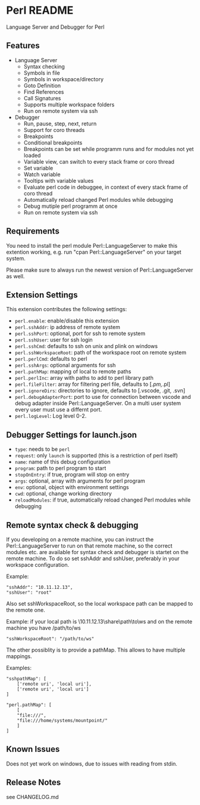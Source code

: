 # Perl README

Language Server and Debugger for Perl

## Features

* Language Server
  * Syntax checking
  * Symbols in file
  * Symbols in workspace/directory
  * Goto Definition
  * Find References
  * Call Signatures
  * Supports multiple workspace folders
  * Run on remote system via ssh
* Debugger
  * Run, pause, step, next, return
  * Support for coro threads
  * Breakpoints 
  * Conditional breakpoints
  * Breakpoints can be set while programm runs and for modules not yet loaded
  * Variable view, can switch to every stack frame or coro thread
  * Set variable
  * Watch variable
  * Tooltips with variable values
  * Evaluate perl code in debuggee, in context of every stack frame of coro thread
  * Automatically reload changed Perl modules while debugging
  * Debug mutiple perl programm at once
  * Run on remote system via ssh


## Requirements

You need to install the perl module Perl::LanguageServer to make this extention working,
e.g. run "cpan Perl::LanguageServer" on your target system.

Please make sure to always run the newest version of Perl::LanguageServer as well.

## Extension Settings


This extension contributes the following settings:

* `perl.enable`: enable/disable this extension
* `perl.sshAddr`: ip address of remote system
* `perl.sshPort`: optional, port for ssh to remote system
* `perl.sshUser`: user for ssh login
* `perl.sshCmd`: defaults to ssh on unix and plink on windows
* `perl.sshWorkspaceRoot`: path of the workspace root on remote system
* `perl.perlCmd`: defaults to perl
* `perl.sshArgs`: optional arguments for ssh
* `perl.pathMap`: mapping of local to remote paths
* `perl.perlInc`: array with paths to add to perl library path
* `perl.fileFilter`: array for filtering perl file, defaults to [*.pm,*.pl]
* `perl.ignoreDirs`: directories to ignore, defaults to [.vscode, .git, .svn]
* `perl.debugAdapterPort`: port to use for connection between vscode and debug adapter inside Perl::LanguageServer. On a multi user system every user must use a differnt port.
* `perl.logLevel`: Log level 0-2.

## Debugger Settings for launch.json

* `type`: needs to be `perl`
* `request`: only `launch` is supported (this is a restriction of perl itself)
* `name`: name of this debug configuration
* `program`: path to perl program to start
* `stopOnEntry`: if true, program will stop on entry
* `args`:   optional, array with arguments for perl program
* `env`:    optional, object with environment settings 
* `cwd`:    optional, change working directory
* `reloadModules`: if true, automatically reload changed Perl modules while debugging

## Remote syntax check & debugging

If you developing on a remote machine, you can instruct the Perl::LanguageServer to
run on that remote machine, so the correct modules etc. are available for syntax check and debugger is startet on the remote machine.
To do so set sshAddr and sshUser, preferably in your workspace configuration.

Example:

    "sshAddr": "10.11.12.13",
    "sshUser": "root"

Also set sshWorkspaceRoot, so the local workspace path can be mapped to the remote one.

Example: if your local path is \\10.11.12.13\share\path\to\ws and on the remote machine you have /path/to/ws

    "sshWorkspaceRoot": "/path/to/ws"

The other possiblity is to provide a pathMap. This allows to have multiple mappings.

Examples:

    "sshpathMap": [
        ['remote uri', 'local uri'],
        ['remote uri', 'local uri']
    ]

    "perl.pathMap": [
		[
		"file:///",
		"file:///home/systems/mountpoint/"
	    ]
    ]

## Known Issues

Does not yet work on windows, due to issues with reading from stdin.

## Release Notes

see CHANGELOG.md

